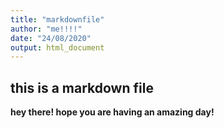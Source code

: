 ```yaml
---
title: "markdownfile"
author: "me!!!!"
date: "24/08/2020"
output: html_document
---
```


## this is a markdown file

**hey there! hope you are having an amazing day!**
